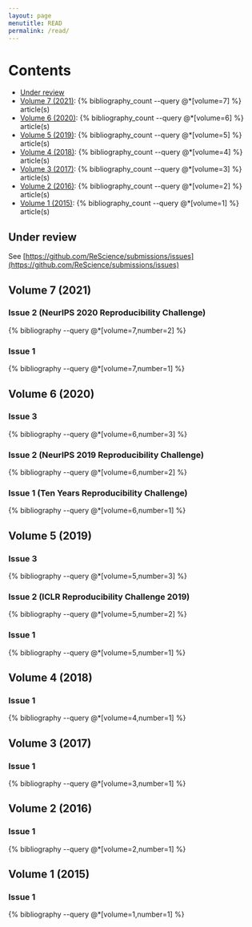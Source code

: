 ```yaml
---
layout: page
menutitle: READ
permalink: /read/
---
```


# Contents

* [Under review](#under-review)
* [Volume 7 (2021)](#volume-7-2021):
  {% bibliography_count --query @*[volume=7] %} article(s) 
* [Volume 6 (2020)](#volume-6-2020):
  {% bibliography_count --query @*[volume=6] %} article(s) 
* [Volume 5 (2019)](#volume-5-2019):
  {% bibliography_count --query @*[volume=5] %} article(s) 
* [Volume 4 (2018)](#volume-4-2018):
  {% bibliography_count --query @*[volume=4] %} article(s) 
* [Volume 3 (2017)](#volume-3-2017):
  {% bibliography_count --query @*[volume=3] %} article(s) 
* [Volume 2 (2016)](#volume-2-2016):
  {% bibliography_count --query @*[volume=2] %} article(s) 
* [Volume 1 (2015)](#volume-1-2015):
  {% bibliography_count --query @*[volume=1] %} article(s)

## Under review

See [https://github.com/ReScience/submissions/issues](https://github.com/ReScience/submissions/issues)

## Volume 7 (2021)

### Issue 2 (NeurIPS 2020 Reproducibility Challenge)
{% bibliography --query @*[volume=7,number=2] %}

### Issue 1
{% bibliography --query @*[volume=7,number=1] %}

## Volume 6 (2020)

### Issue 3
{% bibliography --query @*[volume=6,number=3] %}

### Issue 2 (NeurIPS 2019 Reproducibility Challenge)
{% bibliography --query @*[volume=6,number=2] %}

### Issue 1 (Ten Years Reproducibility Challenge)
{% bibliography --query @*[volume=6,number=1] %}

## Volume 5 (2019)

### Issue 3
{% bibliography --query @*[volume=5,number=3] %}

### Issue 2 (ICLR Reproducibility Challenge 2019)
{% bibliography --query @*[volume=5,number=2] %}

### Issue 1
{% bibliography --query @*[volume=5,number=1] %}

## Volume 4 (2018)

### Issue 1
{% bibliography --query @*[volume=4,number=1] %}

## Volume 3 (2017)

### Issue 1
{% bibliography --query @*[volume=3,number=1] %}

## Volume 2 (2016)

### Issue 1
{% bibliography --query @*[volume=2,number=1] %}

## Volume 1 (2015)

### Issue 1
{% bibliography --query @*[volume=1,number=1] %}
